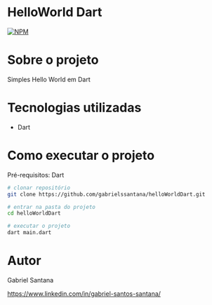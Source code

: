 # HelloWorld Dart
[![NPM](https://img.shields.io/npm/l/react)](https://github.com/gabrielssantana/helloWorldDart/blob/main/LICENSE) 

# Sobre o projeto
Simples Hello World em Dart

# Tecnologias utilizadas
- Dart

# Como executar o projeto
Pré-requisitos: Dart

```bash
# clonar repositório
git clone https://github.com/gabrielssantana/helloWorldDart.git

# entrar na pasta do projeto
cd helloWorldDart

# executar o projeto
dart main.dart
```

# Autor

Gabriel Santana

https://www.linkedin.com/in/gabriel-santos-santana/
